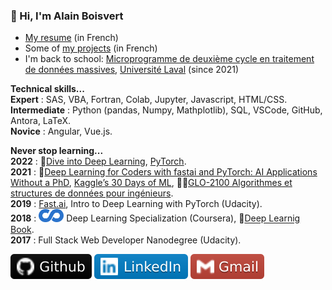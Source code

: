### :wave: Hi, I'm Alain Boisvert

- [My resume](resume.md) (in French)
- Some of [my projects](projects.md) (in French)
- I'm back to school: [Microprogramme de deuxième cycle en traitement de données massives](https://www.fsg.ulaval.ca/etudes/programmes-detudes/microprogramme-de-deuxieme-cycle-en-traitement-de-donnees-massives/), [Université Laval](https://www.ulaval.ca/) (since 2021)

**Technical skills...**<br>
**Expert** : SAS, VBA, Fortran, Colab, Jupyter, Javascript, HTML/CSS.<br>
**Intermediate** : Python (pandas, Numpy, Mathplotlib), SQL, VSCode, GitHub, Antora, LaTeX.<br>
**Novice** : Angular, Vue.js.

**Never stop learning...**<br>
**2022** : :orange_book:[Dive into Deep Learning](https://d2l.ai/), [PyTorch](https://pytorch.org/).<br>
**2021** : :orange_book:[Deep Learning for Coders with fastai and PyTorch: AI Applications Without a PhD](https://course.fast.ai/), [Kaggle’s 30 Days of ML](https://www.kaggle.com/thirty-days-of-ml), :student:[GLO-2100 Algorithmes et structures de données pour ingénieurs](https://www.ulaval.ca/etudes/cours/glo-2100-algorithmes-et-structures-de-donnees-pour-ingenieurs).<br>
**2019** : [Fast.ai](https://course.fast.ai/), Intro to Deep Learning with PyTorch (Udacity).<br>
**2018** : <img src="images/coursera.png" width="40"> Deep Learning Specialization (Coursera), :orange_book:[Deep Learnig Book](https://www.deeplearningbook.org/).<br>
**2017** : Full Stack Web Developer Nanodegree (Udacity).

<a href="https://github.com/boisalai"><img src="images/github.svg"></a>
<a href="https://www.linkedin.com/in/alain-boisvert-98b058156/"><img src="images/linkedin-2.svg"></a>
<a href="mailto:ay.boisvert@gmail.com"><img src="images/gmail.svg"></a>
